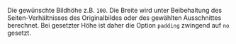 Die gewünschte Bildhöhe z.B. `100`. Die Breite wird unter Beibehaltung des Seiten-Verhältnisses des Originalbildes oder des gewählten Ausschnittes berechnet. Bei gesetzter Höhe ist daher die Option `padding` zwingend auf `no` gesetzt.